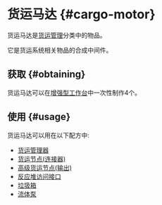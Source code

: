 # 货运马达 {#cargo-motor}

货运马达是[货运管理](/Cargo-Management)分类中的物品。

它是货运系统相关物品的合成中间件。

## 获取 {#obtaining}

货运马达可以在[增强型工作台](/Enhanced-Crafting-Table)中一次性制作4个。

## 使用 {#usage}

货运马达可以用在以下配方中:

* [货运管理器](/Cargo-Manager)
* [货运节点(连接器)](/Connector-Node)
* [高级货运节点(输出)](/Advanced-Output-Node)
* [反应堆访问接口](/Reactor-Access-Port)
* [垃圾箱](/Trash-Can)
* [流体泵](/FLuid-Pump)
